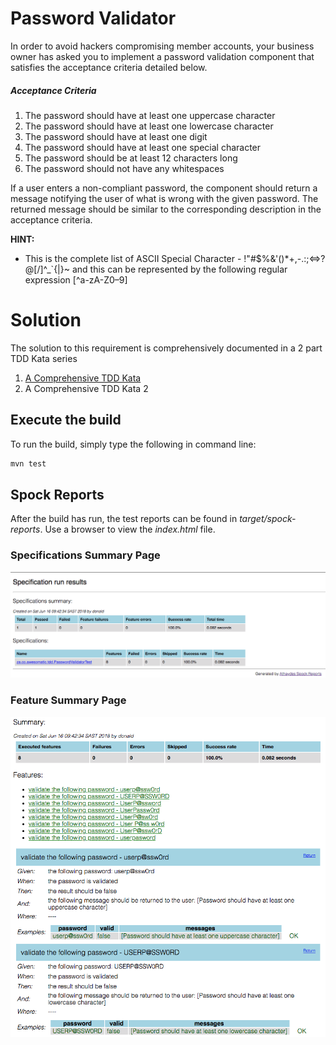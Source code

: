 # Password Validator
In order to avoid hackers compromising member accounts, your business owner has asked you to implement a password
validation component that satisfies the acceptance criteria detailed below.
##### Acceptance Criteria
1. The password should have at least one uppercase character
2. The password should have at least one lowercase character
3. The password should have at least one digit
4. The password should have at least one special character
5. The password should be at least 12 characters long
6. The password should not have any whitespaces

If a user enters a non-compliant password, the component should return a message notifying the user of what is wrong
with the given password. The returned message should be similar to the corresponding description in the acceptance
criteria.

**HINT:**
* This is the complete list of ASCII Special Character - !"#$%&'()*+,-.\:;<=>?@[/]^_`{|}~ and this can be
  represented by the following regular expression [^a-zA-Z0–9]

# Solution
The solution to this requirement is comprehensively documented in a 2 part TDD Kata series
1. [A Comprehensive TDD Kata](https://medium.com/@donaldsiziba/a-comprehensive-tdd-kata-b453ba60c7bc)
2. A Comprehensive TDD Kata 2

## Execute the build
To run the build, simply type the following in command line:
```bash
mvn test
```

## Spock Reports
After the build has run, the test reports can be found in _target/spock-reports_. Use a browser to view the _index.html_ file.
### Specifications Summary Page
![Specification Summary Page](src/test/resources/images/specifications-summary.png)
### Feature Summary Page
![Feature Summary Page](src/test/resources/images/feature-summary-page.png)